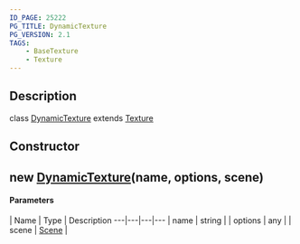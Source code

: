 ```yaml
---
ID_PAGE: 25222
PG_TITLE: DynamicTexture
PG_VERSION: 2.1
TAGS:
    - BaseTexture
    - Texture
---
```

## Description

class [DynamicTexture](/classes/3.1/DynamicTexture) extends [Texture](/classes/3.1/Texture)



## Constructor

## new [DynamicTexture](/classes/3.1/DynamicTexture)(name, options, scene)



#### Parameters
 | Name | Type | Description
---|---|---|---
 | name | string | 
 | options | any | 
 | scene | [Scene](/classes/3.1/Scene) | 
